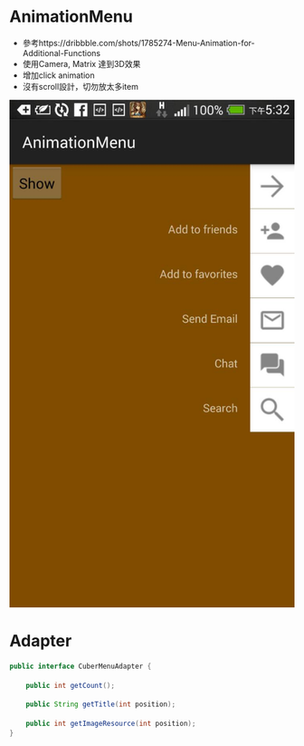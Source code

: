 # AnimationMenu

* 參考https://dribbble.com/shots/1785274-Menu-Animation-for-Additional-Functions
* 使用Camera, Matrix 達到3D效果
* 增加click animation
* 沒有scroll設計，切勿放太多item

![Screenshot](https://github.com/cuber5566/AnimationMenu/blob/master/app/src/main/res/drawable/animation_menu_pic1.jpg)

# Adapter
``` java
public interface CuberMenuAdapter {

    public int getCount();

    public String getTitle(int position);

    public int getImageResource(int position);
}

```

